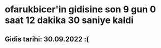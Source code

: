 # ofarukbicer'in gidisine son 9 gun 0 saat 12 dakika 30 saniye kaldi

## Gidis tarihi: 30.09.2022 :(